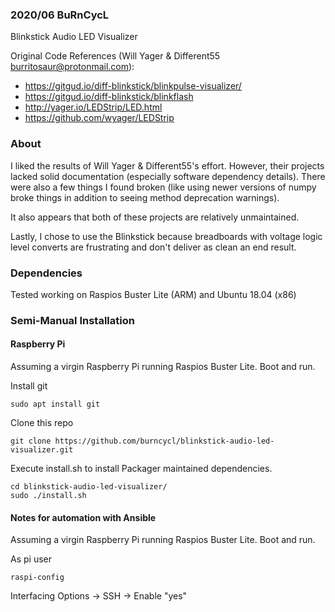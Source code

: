 ### 2020/06 BuRnCycL

Blinkstick Audio LED Visualizer

Original Code References (Will Yager & Different55 <burritosaur@protonmail.com>):
 - https://gitgud.io/diff-blinkstick/blinkpulse-visualizer/
 - https://gitgud.io/diff-blinkstick/blinkflash
 - http://yager.io/LEDStrip/LED.html
 - https://github.com/wyager/LEDStrip

### About

I liked the results of Will Yager & Different55's effort. However, their projects lacked solid documentation (especially software dependency details). 
There were also a few things I found broken (like using newer versions of numpy broke things in addition to seeing method deprecation warnings).

It also appears that both of these projects are relatively unmaintained.

Lastly, I chose to use the Blinkstick because breadboards with voltage logic level converts are frustrating and don't deliver as clean an end result.  

### Dependencies

Tested working on Raspios Buster Lite (ARM) and Ubuntu 18.04 (x86)

### Semi-Manual Installation

#### Raspberry Pi

Assuming a virgin Raspberry Pi running Raspios Buster Lite. Boot and run.

Install git
```
sudo apt install git 
```

Clone this repo
```
git clone https://github.com/burncycl/blinkstick-audio-led-visualizer.git
```

Execute install.sh to install Packager maintained dependencies.
```
cd blinkstick-audio-led-visualizer/
sudo ./install.sh
```


#### Notes for automation with Ansible

Assuming a virgin Raspberry Pi running Raspios Buster Lite. Boot and run.

As pi user
```
raspi-config
```
Interfacing Options -> SSH -> Enable "yes"


